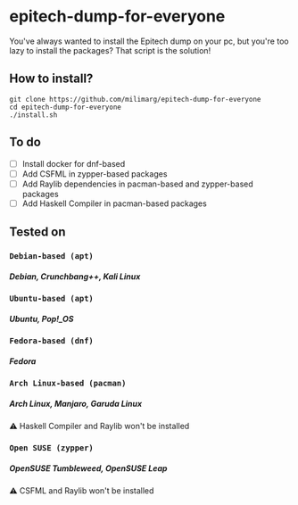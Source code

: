 # epitech-dump-for-everyone

You've always wanted to install the Epitech dump on your pc, but you're too lazy to install the packages? That script is the solution!

## How to install?

```shell
git clone https://github.com/milimarg/epitech-dump-for-everyone
cd epitech-dump-for-everyone
./install.sh
```

## To do

- [ ] Install docker for dnf-based
- [ ] Add CSFML in zypper-based packages
- [ ] Add Raylib dependencies in pacman-based and zypper-based packages
- [ ] Add Haskell Compiler in pacman-based packages

## Tested on

### `Debian-based (apt)`
##### Debian, Crunchbang++, Kali Linux

### `Ubuntu-based (apt)`
##### Ubuntu, Pop!_OS

### `Fedora-based (dnf)`
##### Fedora

### `Arch Linux-based (pacman)`
##### Arch Linux, Manjaro, Garuda Linux
:warning: Haskell Compiler and Raylib won't be installed

### `Open SUSE (zypper)`
##### OpenSUSE Tumbleweed, OpenSUSE Leap
:warning: CSFML and Raylib won't be installed
